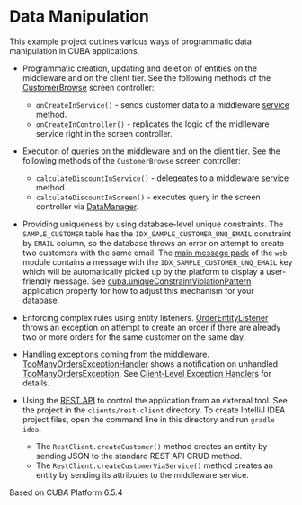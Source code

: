 # Data Manipulation

This example project outlines various ways of programmatic data manipulation in CUBA applications.

- Programmatic creation, updating and deletion of entities on the middleware and on the client tier. See the following methods of the [CustomerBrowse](https://github.com/cuba-platform/sample-data-manipulation/blob/master/modules/gui/src/com/company/sample/gui/customer/CustomerBrowse.java) screen controller:
    - `onCreateInService()` - sends customer data to a middleware [service](https://github.com/cuba-platform/sample-data-manipulation/blob/master/modules/core/src/com/company/sample/service/CustomerServiceBean.java) method.
    - `onCreateInController()` - replicates the logic of the midlleware service right in the screen controller.

- Execution of queries on the middleware and on the client tier. See the following methods of the `CustomerBrowse` screen controller:
    - `calculateDiscountInService()` - delegeates to a middleware [service](https://github.com/cuba-platform/sample-data-manipulation/blob/master/modules/core/src/com/company/sample/service/CustomerServiceBean.java) method.
    - `calculateDiscountInScreen()` - executes query in the screen controller via [DataManager](https://doc.cuba-platform.com/manual-6.3/dataManager.html).
    
- Providing uniqueness by using database-level unique constraints. The `SAMPLE_CUSTOMER` table has the `IDX_SAMPLE_CUSTOMER_UNQ_EMAIL` constraint by `EMAIL` column, so the database throws an error on attempt to create two customers with the same email. The [main message pack](https://github.com/cuba-platform/sample-data-manipulation/blob/master/modules/web/src/com/company/sample/web/messages.properties) of the `web` module contains a message with the `IDX_SAMPLE_CUSTOMER_UNQ_EMAIL` key which will be automatically picked up by the platform to display a user-friendly message. See [cuba.uniqueConstraintViolationPattern](https://doc.cuba-platform.com/manual-6.3/app_properties_reference.html#cuba.uniqueConstraintViolationPattern) application property for how to adjust this mechanism for your database.

- Enforcing complex rules using entity listeners. [OrderEntityListener](https://github.com/cuba-platform/sample-data-manipulation/blob/master/modules/core/src/com/company/sample/listener/OrderEntityListener.java) throws an exception on attempt to create an order if there are already two or more orders for the same customer on the same day.

- Handling exceptions coming from the middleware. [TooManyOrdersExceptionHandler](https://github.com/cuba-platform/sample-data-manipulation/blob/master/modules/gui/src/com/company/sample/gui/exception/TooManyOrdersExceptionHandler.java) shows a notification on unhandled [TooManyOrdersException](https://github.com/cuba-platform/sample-data-manipulation/blob/master/modules/global/src/com/company/sample/exception/TooManyOrdersException.java). See [Client-Level Exception Handlers](https://doc.cuba-platform.com/manual-6.3/exceptionHandlers.html) for details.

- Using the [REST API](https://doc.cuba-platform.com/manual-6.3/rest_api_v2.html) to control the application from an external tool. See the project in the `clients/rest-client` directory. To create IntelliJ IDEA project files, open the command line in this directory and run `gradle idea`.
    - The `RestClient.createCustomer()` method creates an entity by sending JSON to the standard REST API CRUD method.
    - The `RestClient.createCustomerViaService()` method creates an entity by sending its attributes to the middleware service.

Based on CUBA Platform 6.5.4
